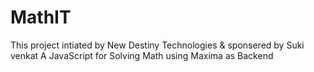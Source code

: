# MathIT
This project intiated by New Destiny Technologies & sponsered by Suki venkat 
A JavaScript for Solving Math using Maxima as  Backend
#
